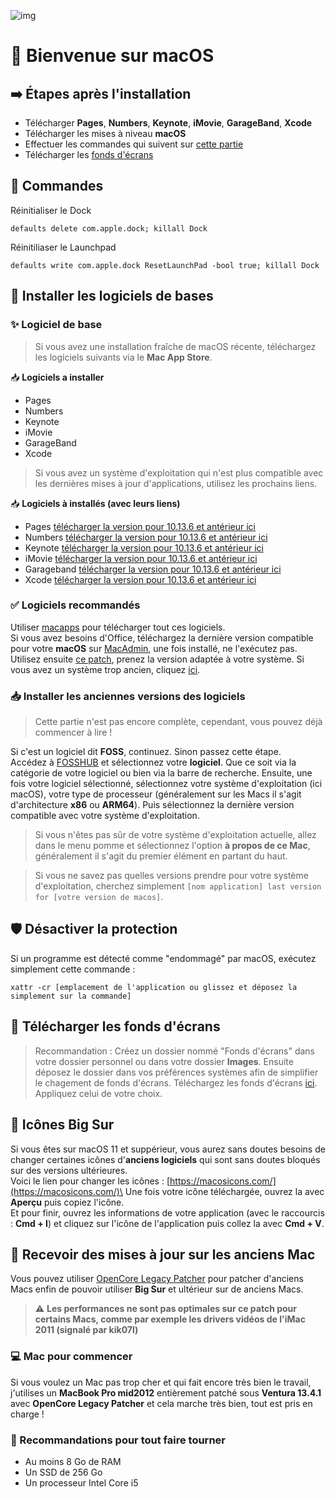 ![img](./macos.png)
# 👋 Bienvenue sur macOS

## ➡️ Étapes après l'installation
- Télécharger **Pages**, **Numbers**, **Keynote**, **iMovie**, **GarageBand**, **Xcode**
- Télécharger les mises à niveau **macOS**
- Effectuer les commandes qui suivent sur [cette partie](#commandes)
- Télécharger les [fonds d'écrans](https://enioaiello.github.io/background-library)

## 🤖 Commandes
Réinitialiser le Dock
```
defaults delete com.apple.dock; killall Dock
```
Réinitiliaser le Launchpad
```
defaults write com.apple.dock ResetLaunchPad -bool true; killall Dock
```

## 🎈 Installer les logiciels de bases
### ✨ Logiciel de base

> Si vous avez une installation fraîche de macOS récente, téléchargez les logiciels suivants via le **Mac App Store**.

📥 **Logiciels a installer**
- Pages
- Numbers
- Keynote
- iMovie
- GarageBand
- Xcode

> Si vous avez un système d'exploitation qui n'est plus compatible avec les dernières mises à jour d'applications, utilisez les prochains liens.

📥 **Logiciels à installés (avec leurs liens)**

- Pages [télécharger la version pour 10.13.6 et antérieur ici](https://drive.google.com/file/d/1OGG6yHOIAsZZYPcR434KsZ0qzmvJYwaq/view?usp=sharing)
- Numbers [télécharger la version pour 10.13.6 et antérieur ici](https://drive.google.com/file/d/1OGG6yHOIAsZZYPcR434KsZ0qzmvJYwaq/view?usp=sharing)
- Keynote [télécharger la version pour 10.13.6 et antérieur ici](https://drive.google.com/file/d/1OGG6yHOIAsZZYPcR434KsZ0qzmvJYwaq/view?usp=sharing)
- iMovie [télécharger la version pour 10.13.6 et antérieur ici](http://www.mediafire.com/file/1q5cob8ghtglii0/Apple+iMovie+v10.1.6+Final+Patched.zip/file)
- Garageband [télécharger la version pour 10.13.6 et antérieur ici](https://garageband.fr.malavida.com/mac/)
- Xcode [télécharger la version pour 10.13.6 et antérieur ici](https://developer.apple.com/xcode/resources/)

### ✅ Logiciels recommandés

Utiliser [macapps](https://macapps.link) pour télécharger tout ces logiciels.\
Si vous avez besoins d'Office, téléchargez la dernière version compatible pour votre **macOS** sur [MacAdmin](https://macadmins.software/), une fois installé, ne l'exécutez pas. Utilisez ensuite [ce patch]([https://github.com/alsyundawy/Microsoft-Office-For-MacOS](https://gist.github.com/zthxxx/9ddc171d00df98cbf8b4b0d8469ce90a)), prenez la version adaptée à votre système. Si vous avez un système trop ancien, cliquez [ici](#installer-les-anciennes-versions-des-logiciels).

### 📥 Installer les anciennes versions des logiciels
> Cette partie n'est pas encore complète, cependant, vous pouvez déjà commencer à lire !

Si c'est un logiciel dit **FOSS**, continuez. Sinon passez cette étape.\
Accédez à [FOSSHUB](https://www.fosshub.com/) et sélectionnez votre **logiciel**. Que ce soit via la catégorie de votre logiciel ou bien via la barre de recherche. Ensuite, une fois votre logiciel sélectionné, sélectionnez votre système d'exploitation (ici macOS), votre type de processeur (généralement sur les Macs il s'agit d'architecture **x86** ou **ARM64**). Puis sélectionnez la dernière version compatible avec votre système d'exploitation.
> Si vous n'êtes pas sûr de votre système d'exploitation actuelle, allez dans le menu pomme et sélectionnez l'option **à propos de ce Mac**, généralement il s'agit du premier élément en partant du haut.

> Si vous ne savez pas quelles versions prendre pour votre système d'exploitation, cherchez simplement `[nom application] last version for [votre version de macos]`.

## 🛡️ Désactiver la protection
Si un programme est détecté comme "endommagé" par macOS, exécutez simplement cette commande :
```
xattr -cr [emplacement de l'application ou glissez et déposez la simplement sur la commande]
```

## 🔗 Télécharger les fonds d'écrans
> Recommandation : Créez un dossier nommé "Fonds d'écrans" dans votre dossier personnel ou dans votre dossier **Images**. Ensuite déposez le dossier dans vos préférences systèmes afin de simplifier le chagement de fonds d'écrans.
Téléchargez  les fonds d'écrans [ici](https://enioaiello.github.io/background-library). Appliquez celui de votre choix.

## 🎨 Icônes Big Sur
Si vous êtes sur macOS 11 et suppérieur, vous aurez sans doutes besoins de changer certaines icônes d'**anciens logiciels** qui sont sans doutes bloqués sur des versions ultérieures.\
Voici le lien pour changer les icônes : [https://macosicons.com/](https://macosicons.com/)\
Une fois votre icône téléchargée, ouvrez la avec **Aperçu** puis copiez l'icône.\
Et pour finir, ouvrez les informations de votre application (avec le raccourcis : **Cmd + I**) et cliquez sur l'icône de l'application puis collez la avec **Cmd + V**.

## 💽 Recevoir des mises à jour sur les anciens Mac
Vous pouvez utiliser [OpenCore Legacy Patcher](https://github.com/dortania/OpenCore-Legacy-Patcher) pour patcher d'anciens Macs enfin de pouvoir utiliser **Big Sur** et ultérieur sur de anciens Macs.
> ⚠️ **Les performances ne sont pas optimales sur ce patch pour certains Macs, comme par exemple les drivers vidéos de l'iMac 2011 (signalé par kik07l)**
### 💻 Mac pour commencer

Si vous voulez un Mac pas trop cher et qui fait encore très bien le travail, j'utilises un **MacBook Pro mid2012** entièrement patché sous **Ventura 13.4.1** avec **OpenCore Legacy Patcher** et cela marche très bien, tout est pris en charge ! 

### 🔰 Recommandations pour tout faire tourner
- Au moins 8 Go de RAM
- Un SSD de 256 Go
- Un processeur Intel Core i5
